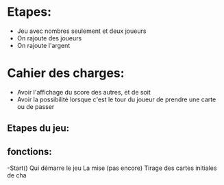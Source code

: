 # Etapes:
- Jeu avec nombres seulement et deux joueurs
- On rajoute des joueurs
- On rajoute l'argent

# Cahier des charges:
- Avoir l'affichage du score des autres, et de soit
- Avoir la possibilité lorsque c'est le tour du joueur 
de prendre une carte ou de passer

## Etapes du jeu: 


## fonctions:
-Start() 
    Qui démarre le jeu
    La mise (pas encore)
    Tirage des cartes initiales de cha 